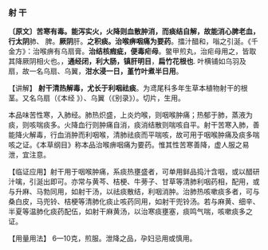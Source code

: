 ### 射 干

**〔原文〕苦寒有毒。能泻实火，火降则血散肿消，而痰结自解，故能消心脾老血，行太阴**肺、
脾。**厥阴**肝。**之积痰。治喉痹咽痛为要药**。擂汁醋和，嗡之引涎。《千金方》：治喉痹有乌扇膏。**治结核瘕疵，便毒疟母**。鳖甲煎丸，治疟母用之，皆取其降厥阴相火也。，**通经闭，利大肠，镇肝明目**，**扁竹花根也**. 叶横铺如乌羽及扇，故一名乌扇、乌翼，**泔水浸一日，堇竹叶煮半日用**。

【讲解】    **射干清热解毒，尤长于利咽祛痰**。为鸢尾科多年生草本植物射干的根茎。又名乌扇（《本经 》）、乌翼（《别录》）。切片，生用。

本品味苦性寒，入肺经。肺热炽盛，上炎灼喉，则咽喉肿痛；热郁于肺，蒸液为痰，则咳喘痰多。火降血行则肿痛自消，痰消结散则喘咳自平。射干苦寒入肺，善能降火解毒，行血消肿而利咽喉，清肺祛痰而平喘咳，故可用于咽喉肿痛及痰多喘咳之证。《本草纲目》称本品治喉痹咽痛为要药。惟其性苦寒善降，虚人服之易泄，宜注意。

【临证应用】射干用于咽喉肿痛，系痰热壅盛者，可单用鲜品捣汁含咽，或以醋研汁噙，引涎出即可。亦常与黄芩、桔梗、牛蒡子、甘草等清肺利咽药相，配用，或与升麻、马勃同用，如射干汤，以祛痰散结，利咽消肿。治肺热咳嗽痰多者，可与桑白皮，马兜铃、桔梗等清肺化痰止咳药同用，如射干兜铃汤。若与麻黄、细辛、半夏等温肺化痰药配伍，如射干麻黄汤，以治寒痰壅塞，痰鸣气喘，咳嗽痰多之证。

【用量用法】 6—10克，煎服。泄降之品，孕妇忌用或慎用。
